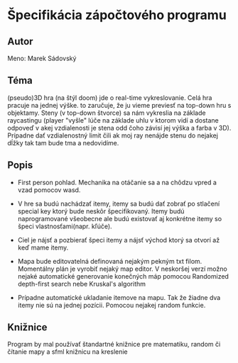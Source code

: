 # Špecifikácia zápočtového programu
## Autor
Meno: Marek Sádovský
## Téma
(pseudo)3D hra (na štýl doom) jde o real-time vykreslovanie. Celá hra pracuje na jednej výške.
to zaručuje, že ju vieme previesť na top-down hru s objektamy. Steny (v top-down štvorce) 
sa nám vykreslia na základe raycastingu (player "vyšle" lúče na základe uhlu v ktorom 
vidí a dostane odpoveď v akej vzdialenosti je stena odd čoho závisí jej výška a farba v 3D). Prípadne dať vzdialenostný limit čili ak moj ray nenájde stenu do nejakej dĺžky tak tam bude tma a nedovidíme. 

## Popis
- First person pohlad. Mechanika na otáčanie sa a na chôdzu vpred a vzad pomocov wasd.

- V hre sa budú nachádzať itemy, itemy sa budú dať zobrať po stlačení special key
ktorý bude neskôr špecifikovaný. Itemy budú naprogramované všeobecne ale budú existovať
aj konkrétne itemy so špeci vlastnosťami(napr. kľúče).
- Ciel je nájsť a pozbierať špeci itemy a nájsť východ ktorý sa otvorí až keď mame itemy. 
- Mapa bude editovatelná definovaná nejakým pekným txt filom. Momentálny plán je vyrobiť 
nejaký map editor. V neskoršej verzí možno nejaké automatické generovanie konečných máp 
pomocou Randomized depth-first search nebe Kruskal's algorithm

- Prípadne automatické ukladanie itemove na mapu. Tak že žiadne dva itemy nie sú na jednej pozícii.
Pomocou nejakej random funkcie.
## Knižnice
Program by mal používať štandartné knižnice pre matematiku, random či čítanie mapy a sfml knižnicu na kreslenie
